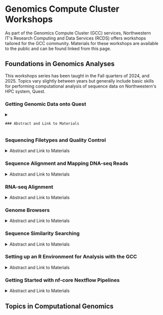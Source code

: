 # Genomics Compute Cluster Workshops

As part of the Genomics Compute Cluster (GCC) services, Northwestern IT's Research Computing and Data Services (RCDS) offers workshops tailored for the GCC community.
Materials for these workshops are available to the public and can be found linked from this page.

## Foundations in Genomics Analyses

This workshops series has been taught in the Fall quarters of 2024, and 2025. Topics vary slightly between years but generally include basic skills for performing computational analysis of sequence data on Northwestern's HPC system, Quest.

### Getting Genomic Data onto Quest
<details markdown="1">
  <summary markdown="1">
    
    ### Abstract and Link to Materials
  
  </summary>
  Public genomic repositories such as the Gene Expression Omnibus (GEO), Sequence Read Archive (SRA), and the European Nucleotide Archive (ENA) are invaluable resources but can be challenging to use due to their diverse structures, metadata formats, and download protocols. This workshop introduces key tools and workflows for accessing raw sequencing data from major public databases to work with on Quest. Participants will learn how to map between GEO and SRA accessions and retrieve metadata and sequence files using command-line tools. We will also discuss best practices for data management, metadata parsing, and troubleshooting common issues in retrieval workflows.
  
  [Materials available here.](https://github.com/palupaca/Getting-Genomic-Data-Onto-Quest)
  
</details>

### Sequencing Filetypes and Quality Control
<details markdown="1">
  <summary>Abstract and Link to Materials</summary>
  Sequencing data is essential to many computational biology studies. However, how to use these data types is often not covered in standard curriculum. This workshop will cover the structure and use of common sequencing filetypes, including the difference between fasta and fastq, and zipped and unzipped files. We will also work through calculating quality control statistics on these filetypes with fastqc.
  
  [Materials available here.](https://github.com/nuitrcs/genomic_filetypes)
  
</details>

### Sequence Alignment and Mapping DNA-seq Reads
<details markdown="1">
  <summary>Abstract and Link to Materials</summary>
The first step in almost all bioinformatic pipelines is sequence alignment. There are many software tools available to accomplish this task. Choosing an appropriate tool and then using it at scale can be intimidating. This workshop will remove some of the mystery by suggesting aligners for specific tasks and covering the basics of using each suggested tool including: bwa, bowtie2, and minimap2. Participants will compose and run submission scripts for each of these, and we will look at the output they create.
  
  [Materials available here.](https://github.com/nuitrcs/sequence_alignment)
  
</details>

### RNA-seq Alignment
<details markdown="1">
  <summary>Abstract and Link to Materials</summary>
Read alignment or mapping is a computational process to determine where in the reference genome the short RNA reads originated from. This workshop will introduce how to perform read alignment using STAR (Spliced Transcripts Alignment to a Reference), a splice-aware aligner designed to specifically tackle many challenges involved in RNA-seq data mapping. We will introduce STAR’s alignment strategy and interactively work through each step of alignment using an example dataset. We will also discuss how STAR is incorporated in many Nextflow pipelines (for example nf-core/rnaseq).
  
  [Materials available here.](https://github.com/nuitrcs/star_aligner_workshop)
  
</details>

### Genome Browsers
<details markdown="1">
  <summary>Abstract and Link to Materials</summary>
This workshop provides a brief overview of the most popular features of two genome browsers: the UCSC Genome Browser and the Ensembl Genome Browser. Both browsers allow the user to retrieve comprehensive information on a gene or genomic sequence in context of the genome, with multiple customizable tracks to display curated data from numerous external sources for features such as polymorphisms, transcript variants and histone modifications.
This workshop will cover how to locate these browsers, manage tracks and annotations, get sequence data from the browser view, and download data from each site. We will compare how each browser displays data, so the user can decide which is best for their purposes.
 
  [Materials available here.](https://github.com/galterdatalab/foundations-genomebrowsers)
  
</details>

### Sequence Similarity Searching
<details markdown="1">
  <summary>Abstract and Link to Materials</summary>
Sequence similarity searches can be done in multiple ways on multiple platforms. It is useful for comparing or discovering conserved regions across sometimes very dissimilar sequences. BLAST (Basic Local Alignment Search Tool) aligns a sequence (nucleotide or peptide) to a database of other sequences, or can align two sequences to each other. This workshop will cover the basics of sequence similarity searching with NCBI’s BLAST, as well as introduce specialized BLAST tools that can help you find statistically significant matches to a nucleotide or protein query sequence, discover homology across species, target your search to specific taxonomic groups in the BLAST database, and retrieve data for further analysis.
 
  [Materials available here.](https://github.com/galterdatalab/foundations-sequence-similarity)
  
</details>

### Setting up an R Environment for Analysis with the GCC
<details markdown="1">
  <summary>Abstract and Link to Materials</summary>
R is a popular language for data analysis and many R packages have been written for genomic analysis, especially analysis of single cell RNA-seq data. Installing and managing these packages is relatively straightforward on a local laptop but performing these analyses with large genomic or transcriptomic datasets often requires more computational power than an individual laptop provides. This workshop will cover R package installation on Quest and interfacing with a custom R environment via RStudio on Quest OnDemand. We will focus on installation of Bioconductor packages and packages used with scRNA-seq data.
 
  [Materials available here.](https://github.com/nuitrcs/R_environments_GCC)
  
</details>

### Getting Started with nf-core Nextflow Pipelines
<details markdown="1">
  <summary>Abstract and Link to Materials</summary>
Nextflow is a workflow management tool designed to enable the creation of reproducible workflows that function across computational resources through the use of software containers. Many curated bioinformatics Nextflow pipelines can be found through the nf-core. In this workshop, we will explore their collection and work through running an nf-core pipeline on Quest. The biggest consideration for using Nextflow on Quest is setting the configuration to use Quest’s resources appropriately. We will cover how this is done through the nu-genomics profile for nf-core pipelines as well as writing a custom configuration file when necessary.
 
  [Materials available here.](https://github.com/nuitrcs/nextflow_nfcore_intro)
  
</details>

## Topics in Computational Genomics
